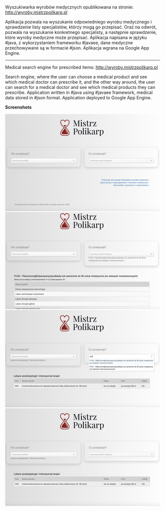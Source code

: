Wyszukiwarka wyrobów medycznych opublikowana na stronie: http://wyroby.mistrzpolikarp.pl

Aplikacja pozwala na wyszukanie odpowiedniego wyrobu medycznego i sprawdzenie listy specjalistów, którzy mogą go przepisać. Oraz na odwrót, pozwala na wyszukanie konkretnego specjalisty, a następnie sprawdzenie, które wyroby medyczne może przepisać. Aplikacja napisana w języku #java, z wykorzystaniem frameworku #javaee, dane medyczne przechowywane są w formacie #json. Aplikacja wgrana na Google App Engine.

*****************

Medical search engine for prescribed items: http://wyroby.mistrzpolikarp.pl

Search engine, where the user can choose a medical product and see which medical doctor can prescribe it, and the other way around, the user can search for a medical doctor and see which medical products they can prescribe. Application written in #java using #javaee framework, medical data stored in #json format. Application deployed to Google App Engine.


<b>Screenshots</b>

<img src="https://github.com/dominikazb/mistrzpolikarp/blob/master/screenshots/mistrzpolikarp1.jpg" alt="Italian Trulli">
<br>

<img src="https://github.com/dominikazb/mistrzpolikarp/blob/master/screenshots/mistrzpolikarp2.jpg" alt="Italian Trulli">
<br>

<img src="https://github.com/dominikazb/mistrzpolikarp/blob/master/screenshots/mistrzpolikarp3.jpg" alt="Italian Trulli">
<br>

<img src="https://github.com/dominikazb/mistrzpolikarp/blob/master/screenshots/mistrzpolikarp4.jpg" alt="Italian Trulli">
